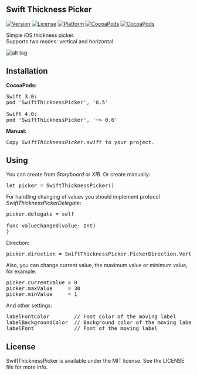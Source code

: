 ## Swift Thickness Picker

[![Version](https://img.shields.io/cocoapods/v/SwiftThicknessPicker.svg?style=flat)](http://cocoadocs.org/docsets/SwiftThicknessPicker)
[![License](https://img.shields.io/cocoapods/l/SwiftThicknessPicker.svg?style=flat)](http://cocoadocs.org/docsets/SwiftThicknessPicker)
[![Platform](https://img.shields.io/cocoapods/p/SwiftThicknessPicker.svg?style=flat)](http://cocoadocs.org/docsets/SwiftThicknessPicker)
[![CocoaPods](https://img.shields.io/cocoapods/dt/SwiftThicknessPicker.svg)](https://cocoapods.org/pods/SwiftThicknessPicker)
[![CocoaPods](https://img.shields.io/cocoapods/dm/SwiftThicknessPicker.svg)](https://cocoapods.org/pods/SwiftThicknessPicker)

Simple iOS thickness picker.<br>
Supports two modes: vertical and horizontal. 

![alt tag](https://raw.github.com/maximbilan/SwiftThicknessPicker/master/img/img1.png)

## Installation

<b>CocoaPods:</b>
<pre>
Swift 3.0:
pod 'SwiftThicknessPicker', '0.5'

Swift 4.0:
pod 'SwiftThicknessPicker', '~> 0.6'
</pre>

<b>Manual:</b>
<pre>
Copy <i>SwiftThicknessPicker.swift</i> to your project.
</pre>

## Using

You can create from <i>Storyboard</i> or <i>XIB</i>. Or create manually:
<pre>
let picker = SwiftThicknessPicker()
</pre>
For handling changing of values you should implement protocol <i>SwiftThicknessPickerDelegate</i>:
<pre>
picker.delegate = self

func valueChanged(value: Int)
}
</pre>

Direction:
<pre>
picker.direction = SwiftThicknessPicker.PickerDirection.Vertical // Vertical, Horizontal
</pre>

Also, you can change current value, the maximum value or minimum value, for example:
<pre>
picker.currentValue = 0
picker.maxValue     = 30
picker.minValue     = 1
</pre>
And other settings:
<pre>
labelFontColor        // Font color of the moving label
labelBackgroundColor  // Background color of the moving label
labelFont             // Font of the moving label
</pre>

## License

SwiftThicknessPicker is available under the MIT license. See the LICENSE file for more info.
